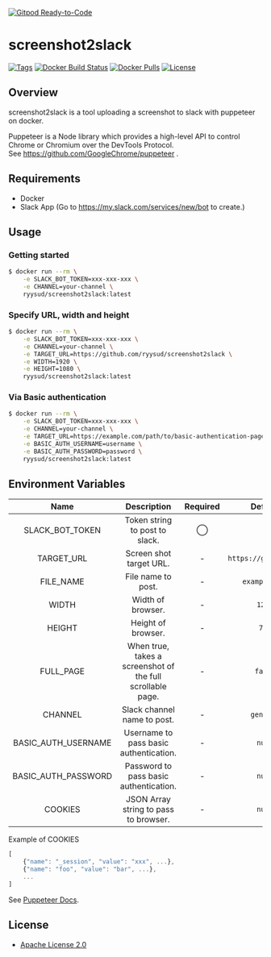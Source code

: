[![Gitpod Ready-to-Code](https://img.shields.io/badge/Gitpod-Ready--to--Code-blue?logo=gitpod)](https://gitpod.io/#https://github.com/ryysud/screenshot2slack) 

# screenshot2slack

[![Tags](https://img.shields.io/github/tag/ryysud/screenshot2slack.svg?style=flat-square)](https://github.com/ryysud/screenshot2slack/tags)
[![Docker Build Status](https://img.shields.io/docker/build/ryysud/screenshot2slack.svg?style=flat-square)](https://hub.docker.com/r/ryysud/screenshot2slack/builds)
[![Docker Pulls](https://img.shields.io/docker/pulls/ryysud/screenshot2slack.svg?style=flat-square)](https://hub.docker.com/r/ryysud/screenshot2slack)
[![License](https://img.shields.io/badge/License-Apache%202.0-blue.svg)](https://opensource.org/licenses/Apache-2.0)

## Overview

screenshot2slack is a tool uploading a screenshot to slack with puppeteer on docker.

Puppeteer is a Node library which provides a high-level API to control Chrome or Chromium over the DevTools Protocol.<br>
See https://github.com/GoogleChrome/puppeteer .

## Requirements

- Docker
- Slack App (Go to https://my.slack.com/services/new/bot to create.)

## Usage

### Getting started

```bash
$ docker run --rm \
    -e SLACK_BOT_TOKEN=xxx-xxx-xxx \
    -e CHANNEL=your-channel \
    ryysud/screenshot2slack:latest
```

### Specify URL, width and height

```bash
$ docker run --rm \
    -e SLACK_BOT_TOKEN=xxx-xxx-xxx \
    -e CHANNEL=your-channel \
    -e TARGET_URL=https://github.com/ryysud/screenshot2slack \
    -e WIDTH=1920 \
    -e HEIGHT=1080 \
    ryysud/screenshot2slack:latest
```

### Via Basic authentication

```bash
$ docker run --rm \
    -e SLACK_BOT_TOKEN=xxx-xxx-xxx \
    -e CHANNEL=your-channel \
    -e TARGET_URL=https://example.com/path/to/basic-authentication-page \
    -e BASIC_AUTH_USERNAME=username \
    -e BASIC_AUTH_PASSWORD=password \
    ryysud/screenshot2slack:latest
```

## Environment Variables

| Name | Description | Required | Default |
| :-: | :-: | :-: | :-: |
| SLACK_BOT_TOKEN | Token string to post to slack. | ◯ | - |
| TARGET_URL | Screen shot target URL. | - | `https://github.com` |
| FILE_NAME | File name to post. | - | `example.png` |
| WIDTH | Width of browser. | - | `1280` |
| HEIGHT | Height of browser. | - | `768` |
| FULL_PAGE | When true, takes a screenshot of the full scrollable page. | - | `false` |
| CHANNEL | Slack channel name to post. | - | `general` |
| BASIC_AUTH_USERNAME | Username to pass basic authentication. | - | `null` |
| BASIC_AUTH_PASSWORD | Password to pass basic authentication. | - | `null` |
| COOKIES | JSON Array string to pass to browser. | - | `null` |

Example of COOKIES

```javascript
[
    {"name": "_session", "value": "xxx", ...},
    {"name": "foo", "value": "bar", ...},
    ...
]
```

See [Puppeteer Docs](https://pptr.dev/#?product=Puppeteer&version=v1.8.0&show=api-pagesetcookiecookies).

## License

- [Apache License 2.0](https://github.com/ryysud/screenshot2slack/blob/master/LICENSE)
